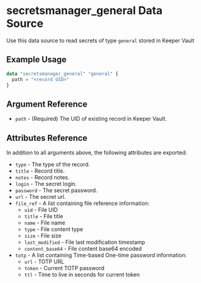 # secretsmanager_general Data Source

Use this data source to read secrets of type `general` stored in Keeper Vault

## Example Usage

```terraform
data "secretsmanager_general" "general" {
  path = "<record UID>"
}
```

## Argument Reference

* `path` - (Required) The UID of existing record in Keeper Vault.

## Attributes Reference

In addition to all arguments above, the following attributes are exported:

* `type` - The type of the record.
* `title` - Record title.
* `notes` - Record notes.
* `login` - The secret login.
* `password` - The secret password.
* `url` - The secret url.
* `file_ref` - A list containing file reference information:
  - `uid` - File UID
  - `title` - File title
  - `name` - File name
  - `type` - File content type
  - `size` - File size
  - `last_modified` - File last modification timestamp
  - `content_base64` - File content base64 encoded
* `totp` - A list containing Time-based One-time password information:
  - `url` - TOTP URL
  - `token` - Current TOTP password
  - `ttl` - Time to live in seconds for current token
